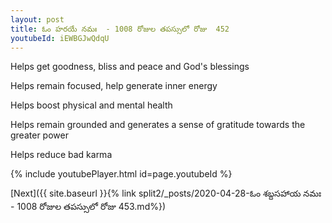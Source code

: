 ```yaml
---
layout: post
title: ఓం హరయే నమః  - 1008 రోజుల తపస్సులో రోజు  452
youtubeId: iEWBGJwQdqU
---
```

 
 
Helps get goodness, bliss and peace and God's blessings
 
Helps remain focused, help generate inner energy 
 
Helps boost physical and mental health 
 
Helps remain grounded and generates a sense of gratitude towards the greater power 
 
Helps reduce bad karma
 
 
 
 


{% include youtubePlayer.html id=page.youtubeId %}
 
[Next]({{ site.baseurl }}{% link  split2/_posts/2020-04-28-ఓం శబ్దసహాయ నమః  - 1008 రోజుల తపస్సులో రోజు  453.md%})
 

